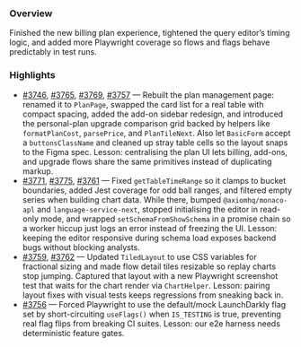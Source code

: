### Overview
Finished the new billing plan experience, tightened the query editor’s timing logic, and added more Playwright coverage so flows and flags behave predictably in test runs.

### Highlights
- [#3746](https://github.com/axiomhq/app/pull/3746), [#3765](https://github.com/axiomhq/app/pull/3765), [#3769](https://github.com/axiomhq/app/pull/3769), [#3757](https://github.com/axiomhq/app/pull/3757) — Rebuilt the plan management page: renamed it to `PlanPage`, swapped the card list for a real table with compact spacing, added the add-on sidebar redesign, and introduced the personal-plan upgrade comparison grid backed by helpers like `formatPlanCost`, `parsePrice`, and `PlanTileNext`. Also let `BasicForm` accept a `buttonsClassName` and cleaned up stray table cells so the layout snaps to the Figma spec. Lesson: centralising the plan UI lets billing, add-ons, and upgrade flows share the same primitives instead of duplicating markup.
- [#3771](https://github.com/axiomhq/app/pull/3771), [#3775](https://github.com/axiomhq/app/pull/3775), [#3761](https://github.com/axiomhq/app/pull/3761) — Fixed `getTableTimeRange` so it clamps to bucket boundaries, added Jest coverage for odd ball ranges, and filtered empty series when building chart data. While there, bumped `@axiomhq/monaco-apl` and `language-service-next`, stopped initialising the editor in read-only mode, and wrapped `setSchemaFromShowSchema` in a promise chain so a worker hiccup just logs an error instead of freezing the UI. Lesson: keeping the editor responsive during schema load exposes backend bugs without blocking analysts.
- [#3759](https://github.com/axiomhq/app/pull/3759), [#3762](https://github.com/axiomhq/app/pull/3762) — Updated `TiledLayout` to use CSS variables for fractional sizing and made flow detail tiles resizable so replay charts stop jumping. Captured that layout with a new Playwright screenshot test that waits for the chart render via `ChartHelper`. Lesson: pairing layout fixes with visual tests keeps regressions from sneaking back in.
- [#3756](https://github.com/axiomhq/app/pull/3756) — Forced Playwright to use the default/mock LaunchDarkly flag set by short-circuiting `useFlags()` when `IS_TESTING` is true, preventing real flag flips from breaking CI suites. Lesson: our e2e harness needs deterministic feature gates.
